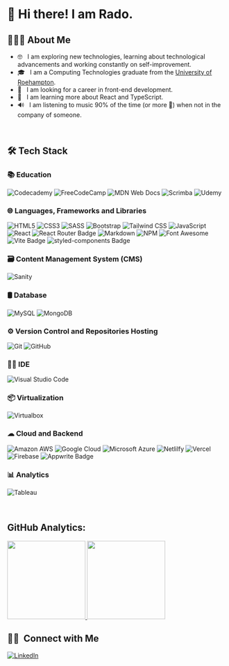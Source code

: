 # 👋 Hi there! I am Rado.

## 👨🏻‍💻 About Me

- 🤓 &nbsp; I am exploring new technologies, learning about technological advancements and working constantly on self-improvement.
- 🎓 &nbsp; I am a Computing Technologies graduate from the [University of Roehampton](https://www.roehampton.ac.uk/).
- 💼 &nbsp; I am looking for a career in front-end development.
- 🌱 &nbsp; I am learning more about React and TypeScript.
- 🔊 &nbsp; I am listening to music 90% of the time (or more 🤔) when not in the company of someone.

<br/>

## 🛠 Tech Stack

### 📚 Education
 ![Codecademy](https://img.shields.io/badge/Codecademy-FFF0E5?style=for-the-badge&logo=codecademy&logoColor=303347)
 ![FreeCodeCamp](https://img.shields.io/badge/freecodecamp-27273D?style=for-the-badge&logo=freecodecamp&logoColor=white)
 ![MDN Web Docs](https://img.shields.io/badge/MDN_Web_Docs-black?style=for-the-badge&logo=mdnwebdocs&logoColor=white)
 ![Scrimba](https://img.shields.io/badge/scrimba-2B283A?style=for-the-badge&logo=scrimba&logoColor=white)
 ![Udemy](https://img.shields.io/badge/Udemy-EC5252?style=for-the-badge&logo=Udemy&logoColor=white)

### 🌐 Languages, Frameworks and Libraries
  ![HTML5](https://img.shields.io/badge/HTML5-E34F26?style=for-the-badge&logo=html5&logoColor=white)
  ![CSS3](https://img.shields.io/badge/CSS3-1572B6?style=for-the-badge&logo=css3&logoColor=white)
  ![SASS](https://img.shields.io/badge/Sass-CC6699?style=for-the-badge&logo=sass&logoColor=white)
  ![Bootstrap](https://img.shields.io/badge/Bootstrap-563D7C?style=for-the-badge&logo=bootstrap&logoColor=white)
  ![Tailwind CSS](https://img.shields.io/badge/Tailwind_CSS-38B2AC?style=for-the-badge&logo=tailwind-css&logoColor=white)
  ![JavaScript](https://img.shields.io/badge/JavaScript-F7DF1E?style=for-the-badge&logo=javascript&logoColor=black)
  ![React](https://img.shields.io/badge/React-20232A?style=for-the-badge&logo=react&logoColor=61DAFB)
  ![React Router Badge](https://img.shields.io/badge/React%20Router-CA4245?logo=reactrouter&logoColor=fff&style=for-the-badge)
  ![Markdown](https://img.shields.io/badge/Markdown-000000?style=for-the-badge&logo=markdown&logoColor=white)
  ![NPM](https://img.shields.io/badge/npm-CB3837?style=for-the-badge&logo=npm&logoColor=white)
  ![Font Awesome](https://img.shields.io/badge/Font_Awesome-339AF0?style=for-the-badge&logo=fontawesome&logoColor=white)
  ![Vite Badge](https://img.shields.io/badge/Vite-646CFF?logo=vite&logoColor=fff&style=for-the-badge)
  ![styled-components Badge](https://img.shields.io/badge/styled--components-DB7093?logo=styledcomponents&logoColor=fff&style=for-the-badge)

### 🗃️ Content Management System (CMS)
  ![Sanity](https://img.shields.io/badge/Sanity-F03E2F?logo=sanity&logoColor=fff&style=for-the-badge)

### 🛢 Database
  ![MySQL](https://img.shields.io/badge/MySQL-005C84?style=for-the-badge&logo=mysql&logoColor=white)
  ![MongoDB](https://img.shields.io/badge/MongoDB-4EA94B?style=for-the-badge&logo=mongodb&logoColor=white)
  
### ⚙️ Version Control and Repositories Hosting
  ![Git](https://img.shields.io/badge/GIT-E44C30?style=for-the-badge&logo=git&logoColor=white)
  ![GitHub](https://img.shields.io/badge/GitHub-100000?style=for-the-badge&logo=github&logoColor=white)
 
### 👩‍💻 IDE
  ![Visual Studio Code](https://img.shields.io/badge/Visual_Studio_Code-0078D4?style=for-the-badge&logo=visual%20studio%20code&logoColor=white)

### 📦 Virtualization
  ![Virtualbox](https://img.shields.io/badge/VirtualBox-21416b?style=for-the-badge&logo=VirtualBox&logoColor=white)

### ☁ Cloud and Backend
  ![Amazon AWS](https://img.shields.io/badge/Amazon_AWS-FF9900?style=for-the-badge&logo=amazonaws&logoColor=white)
  ![Google Cloud](https://img.shields.io/badge/Google_Cloud-4285F4?style=for-the-badge&logo=google-cloud&logoColor=white)
  ![Microsoft Azure](https://img.shields.io/badge/microsoft%20azure-0089D6?style=for-the-badge&logo=microsoft-azure&logoColor=white)
  ![Netlilfy](https://img.shields.io/badge/Netlify-00C7B7?style=for-the-badge&logo=netlify&logoColor=white)
  ![Vercel](https://img.shields.io/badge/Vercel-000000?style=for-the-badge&logo=vercel&logoColor=white)
  ![Firebase](https://img.shields.io/badge/Firebase-FFCA28?logo=firebase&logoColor=000&style=for-the-badge)
  ![Appwrite Badge](https://img.shields.io/badge/Appwrite-FD366E?logo=appwrite&logoColor=fff&style=for-the-badge)

### 📊 Analytics
  ![Tableau](https://img.shields.io/badge/Tableau-E97627?style=for-the-badge&logo=Tableau&logoColor=white)

<br/>

## GitHub Analytics:
<a href="https://github.com/rado-kolev">
  <img height="180em" src="https://github-readme-stats.vercel.app/api?username=rado-kolev&theme=buefy&show_icons=true" />
  <img height="180em" src="https://github-readme-stats.vercel.app/api/top-langs/?username=rado-kolev&theme=buefy&layout=compact" />
</a>

<br/>

## 🤝🏻 &nbsp;Connect with Me
<a href="https://www.linkedin.com/in/radostin-rado-kolev/"  target="_blank"><img alt="LinkedIn" src="https://img.shields.io/badge/LinkedIn-Radostin%20(Rado)%20Kolev-blue?style=flat-square&logo=linkedin"></a>
